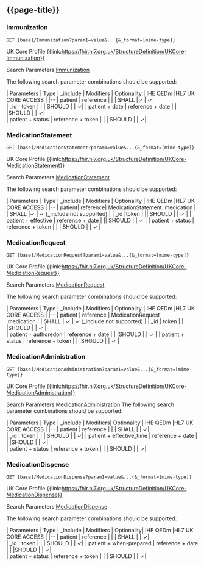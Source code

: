 ## {{page-title}}

### Immunization
   
    GET [base]/Immunization?param1=value&...{&_format=[mime-type]}
 

UK Core Profile {{link:https://fhir.hl7.org.uk/StructureDefinition/UKCore-Immunization}}

Search Parameters [Immunization](https://hl7.org/fhir/R4/Immunization.html#search)

The following search parameter combinations should be supported:

| Parameters | Type | _include | Modifiers | Optionality | IHE QEDm |HL7 UK CORE ACCESS |
|--
| patient | reference | | | SHALL |&check; | &check;|	 
| _id | token | | | SHOULD | | &check;|	
| patient + date | reference + date | | |SHOULD | | &check;|	
| patient + status | reference + token | | | SHOULD	 | | &check;|

### MedicationStatement
   
    GET [base]/MedicationStatement?param1=value&...{&_format=[mime-type]}
 
UK Core Profile {{link:https://fhir.hl7.org.uk/StructureDefinition/UKCore-MedicationStatement}}

Search Parameters [MedicationStatement](https://hl7.org/fhir/R4/MedicationStatement.html#search)

The following search parameter combinations should be supported:

| Parameters | Type | _include | Modifiers | Optionality | IHE QEDm |HL7 UK CORE ACCESS |
|--
| patient| reference| MedicationStatement :medication | | SHALL |&check; |	&check; (_include not supported)	| 
| _id |token | || SHOULD	| | &check; | 
| patient + effective | reference + date | || SHOULD	| | &check; | 
| patient + status | reference + token | | | SHOULD	| | &check; | 

### MedicationRequest
   
    GET [base]/MedicationRequest?param1=value&...{&_format=[mime-type]}
 
UK Core Profile {{link:https://fhir.hl7.org.uk/StructureDefinition/UKCore-MedicationRequest}}

Search Parameters [MedicationRequest](https://hl7.org/fhir/R4/MedicationRequest.html#search)

The following search parameter combinations should be supported:

| Parameters | Type | _include | Modifiers | Optionality | IHE QEDm |HL7 UK CORE ACCESS |
|--
| patient | reference | MedicationRequest<br/>:medication | | SHALL | &check; 	| &check; (_include not supported) |
| _id | token | | |SHOULD |  | &check; |	
| patient + authoredon | reference + date | | |SHOULD	|  | &check; |
| patient + status | reference + token | | |SHOULD |  | &check; |


### MedicationAdministration
   
    GET [base]/MedicationAdministration?param1=value&...{&_format=[mime-type]}
 
UK Core Profile {{link:https://fhir.hl7.org.uk/StructureDefinition/UKCore-MedicationAdministration}}

Search Parameters [MedicationAdministration](https://hl7.org/fhir/R4/MedicationAdministration.html#search)
The following search parameter combinations should be supported:

| Parameters | Type | _include | Modifiers| Optionality | IHE QEDm |HL7 UK CORE ACCESS |
|--
| patient | reference | | | SHALL | | &check;|	 
| _id | token | | | SHOULD | | &check;|	
| patient + effective_time | reference + date | | |SHOULD | | &check;|	
| patient + status | reference + token | | | SHOULD	 | | &check;|
	

### MedicationDispense
   
    GET [base]/MedicationDispense?param1=value&...{&_format=[mime-type]}
 
UK Core Profile {{link:https://fhir.hl7.org.uk/StructureDefinition/UKCore-MedicationDispense}}

Search Parameters [MedicationDispense](https://hl7.org/fhir/R4/MedicationDispense.html#search)

The following search parameter combinations should be supported:

| Parameters | Type | _include | Modifiers | Optionality| IHE QEDm |HL7 UK CORE ACCESS |
|--
| patient | reference | | | SHALL | | &check;|	 
| _id | token | | | SHOULD | | &check;|	
| patient + when-prepared | reference + date | | |SHOULD | | &check;|	
| patient + status | reference + token | | | SHOULD	 | | &check;|



